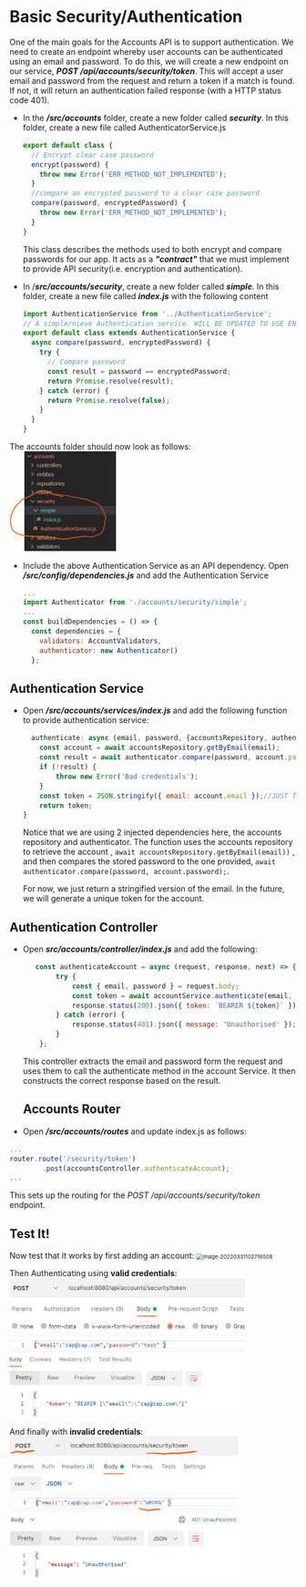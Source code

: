 # Basic Security/Authentication

 One of the main goals for the Accounts API is to support authentication. We need to create an endpoint whereby user accounts can be authenticated using an email and password. To do this, we will create a new endpoint on our service, ***POST /api/accounts/security/token***. This will accept a user email and password from the request and return a token if a match is found. If not, it will return an authentication failed response (with a HTTP status code 401).

+ In the ***/src/accounts*** folder, create a new folder called ***security***. In this folder, create a new file called AuthenticatorService.js

  ~~~javascript
  export default class {
    // Encrypt clear case password
    encrypt(password) {
      throw new Error('ERR_METHOD_NOT_IMPLEMENTED');
    }
    //compare an encrypted password to a clear case password 
    compare(password, encryptedPassword) {
      throw new Error('ERR_METHOD_NOT_IMPLEMENTED');
    }
  }
  ~~~

  This class describes the methods used to both encrypt and compare passwords for our app. It acts as a ***"contract"*** that we must implement to provide API security(i.e. encryption and authentication).

+ In /***src/accounts/security***, create a new folder called ***simple***. In this folder, create a new file called ***index.js*** with the following content

  ~~~javascript
  import AuthenticationService from '../AuthenticationService';
  // A simple/nieve Authentication service. WILL BE UPDATED TO USE ENCRYPTION LATER
  export default class extends AuthenticationService {
    async compare(password, encryptedPassword) {
      try {
        // Compare password
        const result = password == encryptedPassword;
        return Promise.resolve(result);
      } catch (error) {
        return Promise.resolve(false);
      }
    }
  }
  ~~~

The accounts folder should now look as follows:
<img src="./img/image-20220331095705329.png" alt="image-20220331095705329" style="zoom:50%;" />

+ Include the above Authentication Service as an API dependency. Open ***/src/config/dependencies.js*** and add the Authentication Service

  ~~~javascript
  ...
  import Authenticator from './accounts/security/simple';
  ...
  const buildDependencies = () => {
    const dependencies = {
      validators: AccountValidators,
      authenticator: new Authenticator()
    };
  ~~~

  

## Authentication Service

+ Open ***/src/accounts/services/index.js*** and add the following function to provide authentication service:
  ~~~javascript
    authenticate: async (email, password, {accountsRepository, authenticator}) => {
      const account = await accountsRepository.getByEmail(email);
      const result = await authenticator.compare(password, account.password);
      if (!result) {
          throw new Error('Bad credentials');
      }
      const token = JSON.stringify({ email: account.email });//JUST Temporary!!! TODO: make it better
      return token;
  }
  ~~~

  Notice that we are using 2 injected dependencies here, the accounts repository and authenticator. The function uses the accounts repository to retrieve the account , `await accountsRepository.getByEmail(email))` , and then compares the stored password to the one provided, `await authenticator.compare(password, account.password);`.

  For now, we just return a stringified version of the email. In the future, we will generate a unique token for the account. 

## Authentication Controller



+ Open ***src/accounts/controller/index.js*** and add the following:

  ~~~javascript
     const authenticateAccount = async (request, response, next) => {
          try {
              const { email, password } = request.body;
              const token = await accountService.authenticate(email, password, dependencies);
              response.status(200).json({ token: `BEARER ${token}` });
          } catch (error) {
              response.status(401).json({ message: 'Unauthorised' });
          }
      };
  ~~~

  This controller extracts the email and password form the request and uses them to call the authenticate method in the account Service. It then constructs the correct response based on the result. 

  ## Accounts Router

+ Open ***/src/accounts/routes*** and update index.js as follows:

~~~javascript
...
router.route('/security/token')
        .post(accountsController.authenticateAccount);
...
~~~

This sets up the routing for the *POST /api/accounts/security/token* endpoint. 

## Test It!

Now test that it works by first adding an account:
<img src="C:\Users\Frank\Desktop\repos\2022\ewd-2022\topic10\notbook1\img\image-20220331102716508.png" alt="image-20220331102716508" style="zoom: 67%;" />



Then Authenticating using **valid credentials**:
<img src="./img/image-20220331102843472.png" alt="image-20220331102843472" style="zoom:67%;" />



And finally with **invalid credentials**:
<img src="./img/image-20220331103118370.png" alt="image-20220331103118370" style="zoom:67%;" />

~~~javascript
~~~






